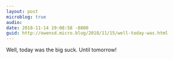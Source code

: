 ```yaml
---
layout: post
microblog: true
audio: 
date: 2018-11-14 19:08:58 -0800
guid: http://owensd.micro.blog/2018/11/15/well-today-was.html
---
```

Well, today was the big suck. Until tomorrow!

